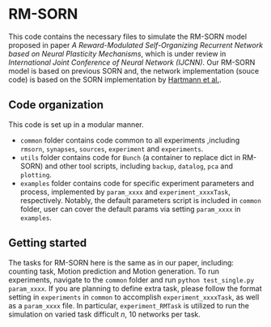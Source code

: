 # RM-SORN
This code contains the necessary files to simulate the RM-SORN model proposed in paper *A Reward-Modulated Self-Organizing Recurrent
Network based on Neural Plasticity Mechanisms*, which is under review in *International Joint Conference of Neural Network (IJCNN)*.
Our RM-SORN model is based on previous SORN and, the network implementation (souce code) is based on the SORN implementation by [Hartmann et al.](https://github.com/chrhartm/SORN).
## Code organization
This code is set up in a modular manner.
* `common` folder contains code common to all experiments ,including `rmsorn`, `synapses`, `sources`, `experiment` and `experiments`.
* `utils` folder contains code for `Bunch` (a container to replace dict in RM-SORN) and other tool scripts, including `backup`, `datalog`, `pca` and `plotting`.
* `examples` folder contains code for specific experiment parameters and process, implemented by `param_xxxx` and `experiment_xxxxTask`, respectively.
Notably, the default parameters script is included in `common` folder, user can cover the default params via setting `param_xxxx` in `examples`. 
## Getting started
The tasks for RM-SORN here is the same as in our paper, including: counting task, Motion prediction and Motion generation.
To run experiments, navigate to the `common` folder and run `python test_single.py param_xxxx`.
If you are planning to define extra task, please follow the  format setting in `experiments` in `common` to accomplish `experiment_xxxxTask`, as well as a `param_xxxx` file.
In particular, `experiment_RMTask` is utilized to run the simulation on varied task difficult $n$, 10 networks per task.
